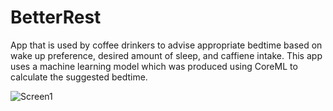 # BetterRest
App that is used by coffee drinkers to advise appropriate bedtime based on wake up preference, desired amount of sleep, and caffiene intake. This app uses a machine learning model which was produced using CoreML to calculate the suggested bedtime.

![Screen1](https://user-images.githubusercontent.com/82522105/147372256-f0c47692-b6a2-4f1d-be85-ba3fdd928447.png)
